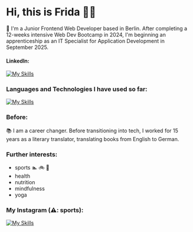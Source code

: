 # Hi, this is Frida 🏳️‍🌈

🌱 I'm a Junior Frontend Web Developer based in Berlin. After completing a 12-weeks intensive Web Dev Bootcamp in 2024, I'm beginning an apprenticeship as an IT Specialist for Application Development in September 2025.


#### LinkedIn:
[![My Skills](https://skillicons.dev/icons?i=linkedin)](https://www.linkedin.com/in/frida-lemke)

### Languages and Technologies I have used so far: 

[![My Skills](https://skillicons.dev/icons?i=bootstrap,css,figma,git,github,html,js,mongodb,nextjs,npm,react,typescript,vite,vscode)]()

  
### Before:

📚 I am a career changer. Before transitioning into tech, I worked for 15 years as a literary translator, translating books from English to German.

### Further interests:
- sports 🏊 🚲 🏃 
- health
- nutrition
- mindfulness
- yoga

  
### My Instagram (⚠️: sports):
[![My Skills](https://skillicons.dev/icons?i=instagram)](https://www.instagram.com/frida_unterwegs/)




